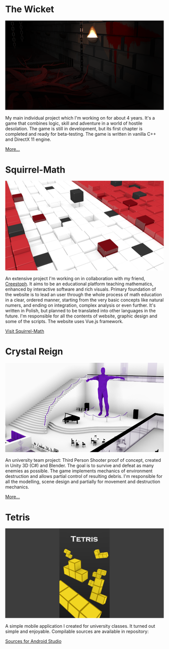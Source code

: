 # The Wicket
![The Wicket](images/The-Wicket.png)

My main individual project which I'm working on for about 4 years. It's a game that combines logic, skill and adventure in a world of hostile desolation. The game is still in development, but its first chapter is completed and ready for beta-testing. The game is written in vanilla C++ and DirectX 11 engine.

[More...](https://robert-salata.github.io/The-Wicket/)

# Squirrel-Math
![Squirrel-Math](images/Squirrel-Math.png)

An extensive project I'm working on in collaboration with my friend, [Creestoph](https://github.com/Creestoph/). It aims to be an educational platform teaching mathematics, enhanced by interactive software and rich visuals. Primary foundation of the website is to lead an user through the whole  process of math education in a clear, ordered manner, starting from the very basic concepts like natural numers, and ending on integration, complex analysis or even further. It's written in Polish, but planned to be translated into other languages in the future. I'm responsible for all the contents of website, graphic design and some of the scripts. The website uses Vue.js framework.

[Visit Squirrel-Math](https://squirrel-math.firebaseapp.com/)

# Crystal Reign
![Crystal Reign](images/Crystal-Reign.png)

An university team project: Third Person Shooter proof of concept, created in Unity 3D (C#) and Blender. The goal is to survive and defeat as many enemies as possible. The game implements mechanics of environment destruction and allows partial control of resulting debris. I'm responsible for all the modelling, scene design and partially for movement and destruction mechanics.

[More...](https://github.com/MonikaTworek/Crystal-Reign)

# Tetris
![Tetris](images/Tetris.png)

A simple mobile application I created for university classes. It turned out simple and enjoyable. Compilable sources are available in repository:

[Sources for Android Studio](https://github.com/boberrs/Tetris)
